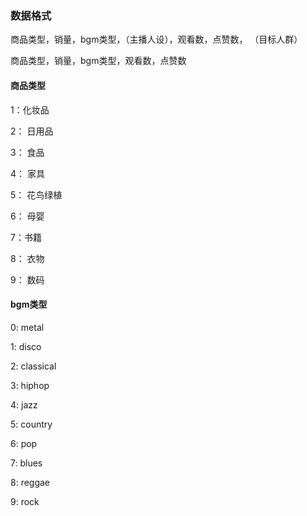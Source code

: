 ### 数据格式

商品类型，销量，bgm类型，（主播人设），观看数，点赞数， （目标人群）

商品类型，销量，bgm类型，观看数，点赞数

#### 商品类型

1：化妆品

2： 日用品

3： 食品

4： 家具

5： 花鸟绿植

6： 母婴

7：书籍

8： 衣物

9： 数码




#### bgm类型

0: metal

1: disco

2: classical

3: hiphop

4: jazz

5: country

6: pop

7: blues

8: reggae

9: rock

